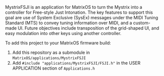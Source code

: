 MystrixFSJI is an application for MatrixOS to turn the Mystrix into a controller for Free-style Just Intonation.
The key features to support this goal are use of System Exclusive (SysEx) messages under the MIDI Tuning Standard (MTS) to convey tuning information over MIDI, and a custom-made UI.
Future objectives include transposition of the grid-shaped UI, and easy modulation into other keys using another controller.

To add this project to your MatrixOS firmware build:
1. Add this repository as a submodule in `MatrixOS/applications/MystrixFSJI`
2. Add `#include "applications/MystrixFSJI/FSJI.h"` in the USER APPLICATION section of `Applications.h`